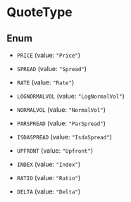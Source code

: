

# QuoteType

## Enum


* `PRICE` (value: `"Price"`)

* `SPREAD` (value: `"Spread"`)

* `RATE` (value: `"Rate"`)

* `LOGNORMALVOL` (value: `"LogNormalVol"`)

* `NORMALVOL` (value: `"NormalVol"`)

* `PARSPREAD` (value: `"ParSpread"`)

* `ISDASPREAD` (value: `"IsdaSpread"`)

* `UPFRONT` (value: `"Upfront"`)

* `INDEX` (value: `"Index"`)

* `RATIO` (value: `"Ratio"`)

* `DELTA` (value: `"Delta"`)



